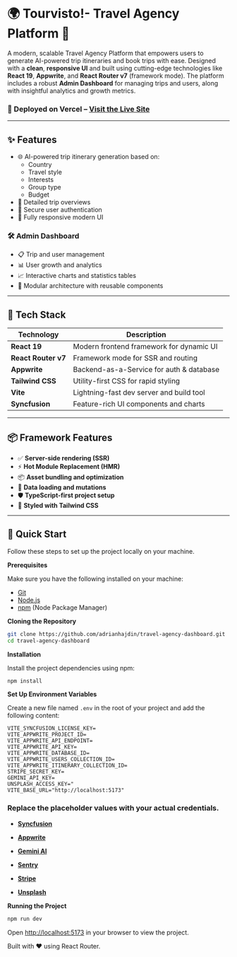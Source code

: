 # 🌍 Tourvisto!- Travel Agency Platform 🚀

A modern, scalable Travel Agency Platform that empowers users to generate AI-powered trip itineraries and book trips with ease. Designed with a **clean**, **responsive UI** and built using cutting-edge technologies like **React 19**, **Appwrite**, and **React Router v7** (framework mode). The platform includes a robust **Admin Dashboard** for managing trips and users, along with insightful analytics and growth metrics.

### 🧭 Deployed on Vercel – [Visit the Live Site](https://travel-agency-dashboard-rouge.vercel.app/)

---

## ✨ Features
- 🌐 AI-powered trip itinerary generation based on:
  - Country
  - Travel style
  - Interests
  - Group type
  - Budget
- 🧾 Detailed trip overviews
- 🔐 Secure user authentication
- 📱 Fully responsive modern UI

### 🛠️ Admin Dashboard
- 📋 Trip and user management
- 📊 User growth and analytics
- 📈 Interactive charts and statistics tables
- 🧩 Modular architecture with reusable components

---

## 🔧 Tech Stack

| Technology        | Description                                 |
|-------------------|---------------------------------------------|
| **React 19**       | Modern frontend framework for dynamic UI    |
| **React Router v7** | Framework mode for SSR and routing         |
| **Appwrite**       | Backend-as-a-Service for auth & database    |
| **Tailwind CSS**   | Utility-first CSS for rapid styling         |
| **Vite**           | Lightning-fast dev server and build tool    |
| **Syncfusion**     | Feature-rich UI components and charts       |

---

## 📦 Framework Features

- ✅ **Server-side rendering (SSR)**
- ⚡️ **Hot Module Replacement (HMR)**
- 📦 **Asset bundling and optimization**
- 🔄 **Data loading and mutations**
- 🛡️ **TypeScript-first project setup**
- 🎨 **Styled with Tailwind CSS**

---


## <a name="quick-start">🤸 Quick Start</a>

Follow these steps to set up the project locally on your machine.

**Prerequisites**

Make sure you have the following installed on your machine:

- [Git](https://git-scm.com/)
- [Node.js](https://nodejs.org/en)
- [npm](https://www.npmjs.com/) (Node Package Manager)

**Cloning the Repository**

```bash
git clone https://github.com/adrianhajdin/travel-agency-dashboard.git
cd travel-agency-dashboard
```

**Installation**

Install the project dependencies using npm:

```bash
npm install
```

**Set Up Environment Variables**

Create a new file named `.env` in the root of your project and add the following content:

```env
VITE_SYNCFUSION_LICENSE_KEY=
VITE_APPWRITE_PROJECT_ID=
VITE_APPWRITE_API_ENDPOINT=
VITE_APPWRITE_API_KEY=
VITE_APPWRITE_DATABASE_ID=
VITE_APPWRITE_USERS_COLLECTION_ID=
VITE_APPWRITE_ITINERARY_COLLECTION_ID=
STRIPE_SECRET_KEY=
GEMINI_API_KEY=
UNSPLASH_ACCESS_KEY="
VITE_BASE_URL="http://localhost:5173"
```

### Replace the placeholder values with your actual credentials.

- **[Syncfusion](https://jsm.dev/tourvisto-syncfusion)**

- **[Appwrite](https://jsm.dev/tourvisto-appwrite)**

- **[Gemini AI](https://aistudio.google.com/)**

- **[Sentry](https://jsm.dev/tourvisto-sentry)**

- **[Stripe](https://stripe.com/)**

- **[Unsplash](https://unsplash.com/)**

**Running the Project**

```bash
npm run dev
```

Open [http://localhost:5173](http://localhost:5173/) in your browser to view the project.











Built with ❤️ using React Router.
